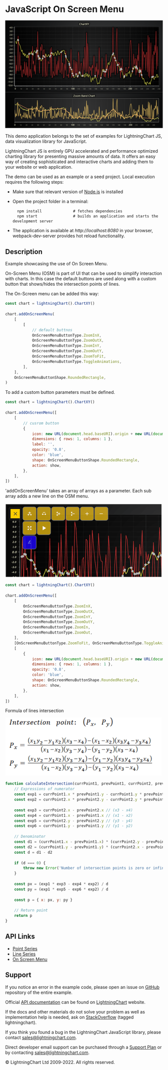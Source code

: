 # JavaScript On Screen Menu

![JavaScript On Screen Menu](osm-darkGold.png)

This demo application belongs to the set of examples for LightningChart JS, data visualization library for JavaScript.

LightningChart JS is entirely GPU accelerated and performance optimized charting library for presenting massive amounts of data. It offers an easy way of creating sophisticated and interactive charts and adding them to your website or web application.

The demo can be used as an example or a seed project. Local execution requires the following steps:

-   Make sure that relevant version of [Node.js](https://nodejs.org/en/download/) is installed
-   Open the project folder in a terminal:

          npm install              # fetches dependencies
          npm start                # builds an application and starts the development server

-   The application is available at _http://localhost:8080_ in your browser, webpack-dev-server provides hot reload functionality.


## Description

Example showcasing the use of On Screen Menu.

On-Screen Menu (OSM) is part of UI that can be used to simplify interaction with charts.
In this case the default buttons are used along with a custom button that shows/hides the intersection points of lines.

The On-Screen menu can be added this way:

```javascript
const chart = lightningChart().ChartXY()

chart.addOnScreenMenu(
    [
        [
            // default buttnos
            OnScreenMenuButtonType.ZoomInX,
            OnScreenMenuButtonType.ZoomOutX,
            OnScreenMenuButtonType.ZoomInY,
            OnScreenMenuButtonType.ZoomOutY,
            OnScreenMenuButtonType.ZoomToFit,
            OnScreenMenuButtonType.ToggleAnimations,
        ],
    ],
    OnScreenMenuButtonShape.RoundedRectangle,
)
```

To add a custom button parameters must be defined.

```javascript
const chart = lightningChart().ChartXY()

chart.addOnScreenMenu([
    [
        // cusrom button
        {
            icon: new URL(document.head.baseURI).origin + new URL(document.head.baseURI).pathname + 'examples/assets/9999/icon.png',
            dimensions: { rows: 1, columns: 1 },
            label: '',
            opacity: '0.8',
            color: 'blue',
            shape: OnScreenMenuButtonShape.RoundedRectangle,
            action: show,
        },
    ],
])
```

'addOnScreenMenu' takes an array of arrays as a parameter.
Each sub array adds a new line on the OSM menu.

![](./assets/OSM.png)

```javascript
const chart = lightningChart().ChartXY()

chart.addOnScreenMenu([
    [
        OnScreenMenuButtonType.ZoomInX,
        OnScreenMenuButtonType.ZoomOutX,
        OnScreenMenuButtonType.ZoomInY,
        OnScreenMenuButtonType.ZoomOutY,
        OnScreenMenuButtonType.ZoomIn,
        OnScreenMenuButtonType.ZoomOut,
    ],
    [OnScreenMenuButtonType.ZoomToFit, OnScreenMenuButtonType.ToggleAnimations],
    [
        {
            icon: new URL(document.head.baseURI).origin + new URL(document.head.baseURI).pathname + 'examples/assets/9999/icon.png',
            dimensions: { rows: 1, columns: 1 },
            opacity: '0.8',
            color: 'blue',
            shape: OnScreenMenuButtonShape.RoundedRectangle,
            action: show,
        },
    ],
])
```

Formula of lines intersection

![](./assets/formula.png)

```javascript
function calculateIntersection(currPoint1, prevPoint1, currPoint2, prevPoint2) {
    // Expressions of numerator
    const exp1 = currPoint1.x * prevPoint1.y - currPoint1.y * prevPoint1.x // (x1 * y2 - y1 * x2)
    const exp2 = currPoint2.x * prevPoint2.y - currPoint2.y * prevPoint2.x // (x3 * y4 - y3 * x4)

    const exp3 = currPoint2.x - prevPoint2.x // (x3 - x4)
    const exp4 = currPoint1.x - prevPoint1.x // (x1 - x2)
    const exp5 = currPoint2.y - prevPoint2.y // (y3 - y4)
    const exp6 = currPoint1.y - prevPoint1.y // (y1 - y2)

    // Denominator
    const d1 = (currPoint1.x - prevPoint1.x) * (currPoint2.y - prevPoint2.y) // (x1 - x2) * (y3 - y4)
    const d2 = (currPoint1.y - prevPoint1.y) * (currPoint2.x - prevPoint2.x) // (y1 - y2) * (x3 - x4)
    const d = d1 - d2

    if (d === 0) {
        throw new Error('Number of intersection points is zero or infinity.')
    }

    const px = (exp1 * exp3 - exp4 * exp2) / d
    const py = (exp1 * exp5 - exp6 * exp2) / d

    const p = { x: px, y: py }

    // Return point
    return p
}
```


## API Links

* [Point Series]
* [Line Series]
* [On Screen Menu]


## Support

If you notice an error in the example code, please open an issue on [GitHub][0] repository of the entire example.

Official [API documentation][1] can be found on [LightningChart][2] website.

If the docs and other materials do not solve your problem as well as implementation help is needed, ask on [StackOverflow][3] (tagged lightningchart).

If you think you found a bug in the LightningChart JavaScript library, please contact sales@lightningchart.com.

Direct developer email support can be purchased through a [Support Plan][4] or by contacting sales@lightningchart.com.

[0]: https://github.com/Arction/
[1]: https://lightningchart.com/lightningchart-js-api-documentation/
[2]: https://lightningchart.com
[3]: https://stackoverflow.com/questions/tagged/lightningchart
[4]: https://lightningchart.com/support-services/

© LightningChart Ltd 2009-2022. All rights reserved.


[Point Series]: https://lightningchart.com/js-charts/api-documentation/v6.1.0/classes/PointSeries.html
[Line Series]: https://lightningchart.com/js-charts/api-documentation/v6.1.0/classes/LineSeries.html
[On Screen Menu]: https://lightningchart.com/js-charts/api-documentation/v6.1.0/classes/ChartXY.html#addOnScreenMenu

